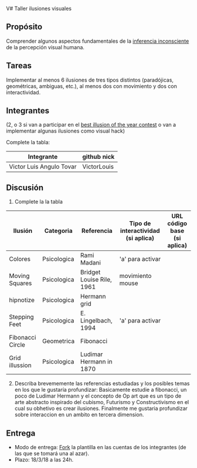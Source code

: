 V# Taller ilusiones visuales

## Propósito

Comprender algunos aspectos fundamentales de la [inferencia inconsciente](https://github.com/VisualComputing/Cognitive) de la percepción visual humana.

## Tareas

Implementar al menos 6 ilusiones de tres tipos distintos (paradójicas, geométricas, ambiguas, etc.), al menos dos con movimiento y dos con interactividad.

## Integrantes
(2, o 3 si van a participar en el [best illusion of the year contest](illusionoftheyear.com) o van a implementar algunas ilusiones como visual hack)

Complete la tabla:

| Integrante | github nick |
|------------|-------------|
| Victor Luis Angulo Tovar   |    VictorLouis         |

## Discusión

1. Complete la la tabla

| Ilusión | Categoria | Referencia | Tipo de interactividad (si aplica) | URL código base (si aplica) |
|---------|-----------|------------|------------------------------------|-----------------------------|
|  Colores          |  Psicologica   | Rami Madani       |    'a' para activar     |                             |
|  Moving Squares   |  Psicologica   | Bridget Louise Rile, 1961   | movimiento mouse  |                             |
|  hipnotize        |  Psicologica   | Hermann grid         |                                    |                             |
|  Stepping Feet    |  Psicologica   | E. Lingelbach, 1994 |   'a' para activar       |                             |
|  Fibonacci Circle |  Geometrica    |  Fibonacci    |                                    |                             |
|   Grid illussion  |  Psicologica   |   Ludimar Hermann in 1870    |                                    |                           |

2. Describa brevememente las referencias estudiadas y los posibles temas en los que le gustaría profundizar:
Basicamente estudie a fibonacci, un poco de Ludimar Hermann y el concepto de Op art que es un tipo de arte abstracto inspirado del cubismo, Futurismo y Constructivismo en el cual su obhetivo es crear ilusiones. Finalmente me gustaria profundizar sobre interaccion en un ambito en tercera dimension.

## Entrega

* Modo de entrega: [Fork](https://help.github.com/articles/fork-a-repo/) la plantilla en las cuentas de los integrantes (de las que se tomará una al azar).
* Plazo: 18/3/18 a las 24h.
